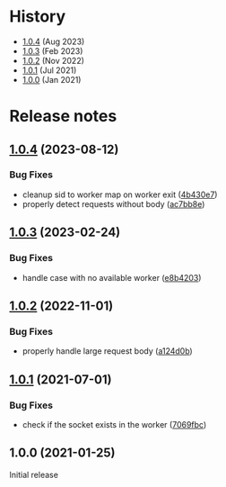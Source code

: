# History

- [1.0.4](#104-2023-08-12) (Aug 2023)
- [1.0.3](#103-2023-02-24) (Feb 2023)
- [1.0.2](#102-2022-11-01) (Nov 2022)
- [1.0.1](#101-2021-07-01) (Jul 2021)
- [1.0.0](#100-2021-01-25) (Jan 2021)

# Release notes

## [1.0.4](https://github.com/socketio/socket.io-sticky/compare/1.0.3...1.0.4) (2023-08-12)


### Bug Fixes

* cleanup sid to worker map on worker exit ([4b430e7](https://github.com/socketio/socket.io-sticky/commit/4b430e7e9383006e4641e40e8a5082156ed862a4))
* properly detect requests without body ([ac7bb8e](https://github.com/socketio/socket.io-sticky/commit/ac7bb8e851d6a458736281568ed6946c512e4251))



## [1.0.3](https://github.com/socketio/socket.io-sticky/compare/1.0.2...1.0.3) (2023-02-24)


### Bug Fixes

* handle case with no available worker ([e8b4203](https://github.com/socketio/socket.io-sticky/commit/e8b4203d18fc9601e05af3457baba49fafdb15f0))



## [1.0.2](https://github.com/socketio/socket.io-sticky/compare/1.0.1...1.0.2) (2022-11-01)


### Bug Fixes

* properly handle large request body ([a124d0b](https://github.com/socketio/socket.io-sticky/commit/a124d0beb5c1b78be5b75f10153859a9e4672862))



## [1.0.1](https://github.com/socketio/socket.io-sticky/compare/1.0.0...1.0.1) (2021-07-01)


### Bug Fixes

* check if the socket exists in the worker ([7069fbc](https://github.com/socketio/socket.io-sticky/commit/7069fbc5bfbc845556f4a5cb8fd8240a1ef24b0e))


## 1.0.0 (2021-01-25)

Initial release


